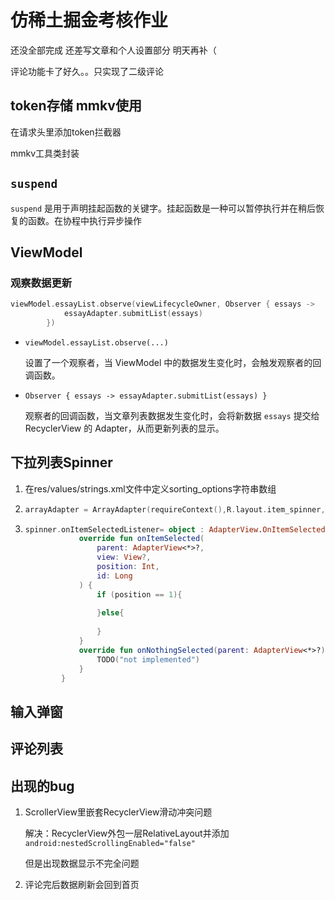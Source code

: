 # 仿稀土掘金考核作业

还没全部完成 还差写文章和个人设置部分 明天再补（

评论功能卡了好久。。只实现了二级评论

## token存储 mmkv使用

在请求头里添加token拦截器

mmkv工具类封装

## `suspend`

`suspend` 是用于声明挂起函数的关键字。挂起函数是一种可以暂停执行并在稍后恢复的函数。在协程中执行异步操作

## ViewModel

### 观察数据更新

```kotlin
viewModel.essayList.observe(viewLifecycleOwner, Observer { essays ->
            essayAdapter.submitList(essays)
        })
```

- `viewModel.essayList.observe(...)`

  设置了一个观察者，当 ViewModel 中的数据发生变化时，会触发观察者的回调函数。

- `Observer { essays -> essayAdapter.submitList(essays) }`

  观察者的回调函数，当文章列表数据发生变化时，会将新数据 `essays` 提交给 RecyclerView 的 Adapter，从而更新列表的显示。

## 下拉列表Spinner

1. 在res/values/strings.xml文件中定义sorting_options字符串数组

2. ```kotlin
   arrayAdapter = ArrayAdapter(requireContext(),R.layout.item_spinner,resources.getStringArray(R.array.sorting_options))
   ```

3. ```kotlin
   spinner.onItemSelectedListener= object : AdapterView.OnItemSelectedListener {
               override fun onItemSelected(
                   parent: AdapterView<*>?,
                   view: View?,
                   position: Int,
                   id: Long
               ) {
                   if (position == 1){
                       
                   }else{
                       
                   }
               }
               override fun onNothingSelected(parent: AdapterView<*>?) {
                   TODO("not implemented")
               }
           }
   ```

## 输入弹窗

## 评论列表

## 出现的bug

1. ScrollerView里嵌套RecyclerView滑动冲突问题

   解决：RecyclerView外包一层RelativeLayout并添加`android:nestedScrollingEnabled="false"`

   但是出现数据显示不完全问题

2. 评论完后数据刷新会回到首页
